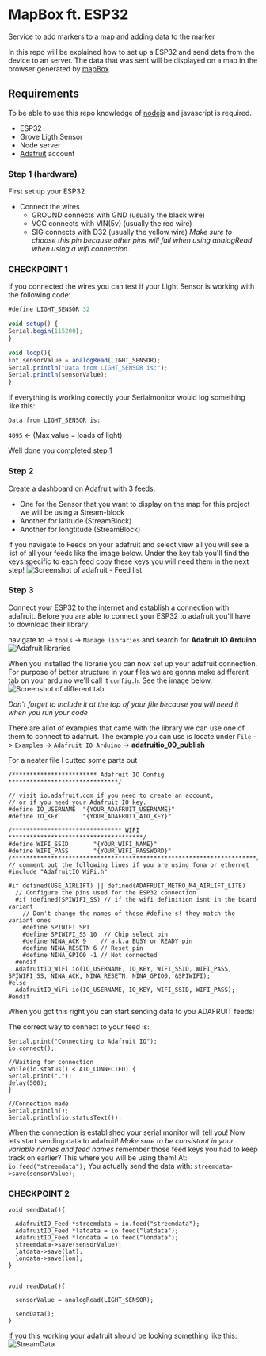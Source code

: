 # MapBox ft. ESP32
Service to add markers to a map and adding data to the marker

In this repo will be explained how to set up a ESP32 and send data from the device to an server.
The data that was sent will be displayed on a map in the browser generated by [mapBox](https://www.mapbox.com/).

## Requirements
To be able to use this repo knowledge of [nodejs](https://nodejs.org/en/) and javascript is required.

- ESP32
- Grove Ligth Sensor
- Node server
- [Adafruit](https://io.adafruit.com/) account

### Step 1 (hardware)
First set up your ESP32
- Connect the wires
  - GROUND connects with GND (usually the black wire)
  - VCC connects with VIN(5v) (usually the red wire)
  - SIG connects with D32 (usually the yellow wire) _Make sure to choose this pin because other pins will fail when using analogRead when using a wifi connection._

### CHECKPOINT 1
If you connected the wires you can test if your Light Sensor is working with the following code:
```javascript
#define LIGHT_SENSOR 32

void setup() {
Serial.begin(115200);
}

void loop(){
int sensorValue = analogRead(LIGHT_SENSOR);
Serial.println("Data from LIGHT_SENSOR is:");
Serial.println(sensorValue);
}
```
If everything is working corectly your Serialmonitor would log something like this:

`Data from LIGHT_SENSOR is:`

`4095` <- (Max value = loads of light)

Well done you completed step 1
### Step 2
Create a dashboard on [Adafruit](https://io.adafruit.com/) with 3 feeds.

- One for the Sensor that you want to display on the map for this project we will be using a Stream-block
- Another for latitude (StreamBlock)
- Another for longtitude (StreamBlock)

If you navigate to Feeds on your adafruit and select view all you will see a list of all your feeds like the image below.
Under the key tab you'll find the keys specific to each feed copy these keys you will need them in the next step!
![Screenshot of adafruit - Feed list](https://github.com/Mokerstier/hereMaps/blob/master/images/io.adafruit.com_Mokerstier_feeds.png?raw=true)

### Step 3
Connect your ESP32 to the internet and establish a connection with adafruit.
Before you are able to connect your ESP32 to adafruit you'll have to download their library:
 
 navigate to -> `tools` -> `Manage libraries` and search for __Adafruit IO Arduino__
 ![Adafruit libraries](https://github.com/Mokerstier/hereMaps/blob/master/images/Group.png?raw=true)
 
When you installed the librarie you can now set up your adafruit connection. For purpose of better structure in your files we are gonna make  adifferent tab on your arduino we'll call it `config.h`. See the image below.
![Screenshot of different tab](https://github.com/Mokerstier/hereMaps/blob/master/images/Group%202.png?raw=true)

_Don't forget to include it at the top of your file because you will need it when you run your code_

There are allot of examples that came with the library we can use one of them to connect to adafruit.
The example you can use is locate under `File` -> `Examples` -> `Adafruit IO Arduino` -> __adafruitio_00_publish__

For a neater file I cutted some parts out 
```
/************************ Adafruit IO Config *******************************/

// visit io.adafruit.com if you need to create an account,
// or if you need your Adafruit IO key.
#define IO_USERNAME  "{YOUR_ADAFRUIT_USERNAME}"
#define IO_KEY       "{YOUR_ADAFRUIT_AIO_KEY}"

/******************************* WIFI **************************************/
#define WIFI_SSID       "{YOUR_WIFI_NAME}"
#define WIFI_PASS       "{YOUR_WIFI_PASSWORD}"
/*********************************************************************/
// comment out the following lines if you are using fona or ethernet
#include "AdafruitIO_WiFi.h"

#if defined(USE_AIRLIFT) || defined(ADAFRUIT_METRO_M4_AIRLIFT_LITE)
  // Configure the pins used for the ESP32 connection
  #if !defined(SPIWIFI_SS) // if the wifi definition isnt in the board variant
    // Don't change the names of these #define's! they match the variant ones
    #define SPIWIFI SPI
    #define SPIWIFI_SS 10  // Chip select pin
    #define NINA_ACK 9    // a.k.a BUSY or READY pin
    #define NINA_RESETN 6 // Reset pin
    #define NINA_GPIO0 -1 // Not connected
  #endif
  AdafruitIO_WiFi io(IO_USERNAME, IO_KEY, WIFI_SSID, WIFI_PASS, SPIWIFI_SS, NINA_ACK, NINA_RESETN, NINA_GPIO0, &SPIWIFI);
#else
  AdafruitIO_WiFi io(IO_USERNAME, IO_KEY, WIFI_SSID, WIFI_PASS);
#endif
```
When you got this right you can start sending data to you ADAFRUIT feeds!

The correct way to connect to your feed is:
```
Serial.print("Connecting to Adafruit IO");
io.connect();

//Waiting for connection
while(io.status() < AIO_CONNECTED) {
Serial.print(".");
delay(500);
}

//Connection made
Serial.println();
Serial.println(io.statusText());
```

When the connection is established your serial monitor will tell you!
Now lets start sending data to adafruit!
_Make sure to be consistant in your variable names and feed names_
remember those feed keys you had to keep track on earlier?
This where you will be using them!
At: `io.feed("streemdata");`
You actually send the data with: `streemdata->save(sensorValue);`
### CHECKPOINT 2
```
void sendData(){

  AdafruitIO_Feed *streemdata = io.feed("streemdata");
  AdafruitIO_Feed *latdata = io.feed("latdata");
  AdafruitIO_Feed *londata = io.feed("londata");
  streemdata->save(sensorValue);
  latdata->save(lat);
  londata->save(lon);
}


void readData(){
 
  sensorValue = analogRead(LIGHT_SENSOR);

  sendData();
}
```

If you this working your adafruit should be looking something like this:
![StreamData](https://github.com/Mokerstier/hereMaps/blob/master/images/io.adafruit.com_Mokerstier_feeds%20(1).png?raw=true)
